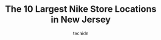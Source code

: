 ---
layout: ampstory
image: https://i0.wp.com/www.depkes.org/wp-content/uploads/2023/06/nike-0-in-new-jersey-1685967939.jpeg?resize=640,853
author: techidn
featured: false
description: Discover the impressive array of Nike options in New Jersey, where you can find 10 of the largest Nike establishments in the area. From renowned classics to hidden gems, New Jersey offers a 
title: The 10 Largest Nike Store Locations in New Jersey
cover:
   title: The 10 Largest Nike Store Locations in New Jersey
   subtitle: Rickpate
   background: https://www.depkes.org/wp-content/uploads/2023/06/nike-0-in-new-jersey-1685967939.jpeg

pages: 
 - layout: thirds
   top: <h1>#1 Nike Factory Store</h1>
   bottom: "<p>Whew, they were rude! Line was long, and there were only 3 registers open, but one of the assistants took more time talking rather than trying to get the customers taken </p>"
   background: https://www.depkes.org/wp-content/uploads/2023/06/nike-1-in-new-jersey-1685967939.jpeg
   backgroundblur: true
 - layout: thirds
   top: <h1>#2 Nike Factory Store</h1>
   bottom: "<p>697 Broad St, Newark, NJ 07102, United States</p>"
   background: https://www.depkes.org/wp-content/uploads/2023/06/nike-2-in-new-jersey-1685967940.jpeg
   cta:
      link: https://www.depkes.org/blog/the-10-largest-nike-store-locations-in-new-jersey/
      text: The 10 Largest Nike Store Locations in New Jersey
 - layout: thirds
   top: <h1>#3 Nike Factory Store</h1>
   bottom: "<p>810 Bergen Town Center Suite 37, Paramus, NJ 07652, United States</p>"
   background: https://www.depkes.org/wp-content/uploads/2023/06/nike-3-in-new-jersey-1685967940.jpeg
   cta:
      link: https://www.depkes.org/blog/the-10-largest-nike-store-locations-in-new-jersey/
      text: The 10 Largest Nike Store Locations in New Jersey
 - layout: thirds
   top: <h1>#4 Nike Factory Store - Jackson</h1>
   bottom: "<p>537 Monmouth Rd Suite 340, Jackson Township, NJ 08527, United States</p>"
   background: https://images.unsplash.com/photo-1591393223703-56fe1347ac62?ixlib=rb-4.0.3&ixid=MnwxMjA3fDB8MHxwaG90by1wYWdlfHx8fGVufDB8fHx8&auto=format&fit=crop&w=640&h=853&q=80
   cta:
      link: https://www.depkes.org/blog/the-10-largest-nike-store-locations-in-new-jersey/
      text: The 10 Largest Nike Store Locations in New Jersey
 - layout: thirds
   top: <h1>#5 Nike Unite - Gloucester</h1>
   bottom: "<p>100 Premium Outlets Dr Ste 140, Blackwood, NJ 08012, United States</p>"
   background: https://plus.unsplash.com/premium_photo-1664640458616-3c74f8cb4589?ixlib=rb-4.0.3&ixid=MnwxMjA3fDB8MHxwaG90by1wYWdlfHx8fGVufDB8fHx8&auto=format&fit=crop&w=640&h=853&q=80
   cta:
      link: https://www.depkes.org/blog/the-10-largest-nike-store-locations-in-new-jersey/
      text: The 10 Largest Nike Store Locations in New Jersey
 - layout: thirds
   top: <h1>#6 Nike Factory Store</h1>
   bottom: "<p>One Premium Outlets Blvd Space 699, Tinton Falls, NJ 07753, United States</p>"
   background: https://images.unsplash.com/photo-1496096265110-f83ad7f96608?ixlib=rb-4.0.3&ixid=MnwxMjA3fDB8MHxwaG90by1wYWdlfHx8fGVufDB8fHx8&auto=format&fit=crop&w=640&h=853&q=80
   cta:
      link: https://www.depkes.org/blog/the-10-largest-nike-store-locations-in-new-jersey/
      text: The 10 Largest Nike Store Locations in New Jersey
 - layout: thirds
   top: <h1>#7 Nike Unite - Princeton</h1>
   bottom: "<p>3357 Brunswick Pike Suite 33, Lawrence Township, NJ 08648, United States</p>"
   background: https://images.unsplash.com/photo-1613843873231-1447db182f97?ixlib=rb-4.0.3&ixid=MnwxMjA3fDB8MHxwaG90by1wYWdlfHx8fGVufDB8fHx8&auto=format&fit=crop&w=640&h=853&q=80
   cta:
      link: https://www.depkes.org/blog/the-10-largest-nike-store-locations-in-new-jersey/
      text: The 10 Largest Nike Store Locations in New Jersey
 - layout: thirds
   middle: Continue reading...
   background: https://images.unsplash.com/photo-1597773150796-e5c14ebecbf5?ixlib=rb-4.0.3&ixid=MnwxMjA3fDB8MHxwaG90by1wYWdlfHx8fGVufDB8fHx8&auto=format&fit=crop&w=640&h=853&q=80
   cta:
      link: https://www.depkes.org/blog/the-10-largest-nike-store-locations-in-new-jersey/
      text: The 10 Largest Nike Store Locations in New Jersey
      
---